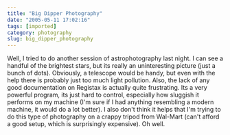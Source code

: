 ```yaml
---
title: "Big Dipper Photography"
date: "2005-05-11 17:02:16"
tags: [imported]
category: photography
slug: big_dipper_photography
---
```

	
Well, I tried to do another session of astrophotography last night.  I can see a handful of the brightest stars, but its really an uninteresting picture (just a bunch of dots).  Obviously, a telescope would be handy, but even with the help there is probably just too much light pollution.  Also, the lack of any good documentation on Registax is actually quite frustrating.  Its a very powerful program, its just hard to control, especially how sluggish it performs on my machine (I'm sure if I had anything resembling a modern machine, it would do a lot better).  I also don't think it helps that I'm trying to do this type of photography on a crappy tripod from Wal-Mart (can't afford a good setup, which is surprisingly expensive).  Oh well.
